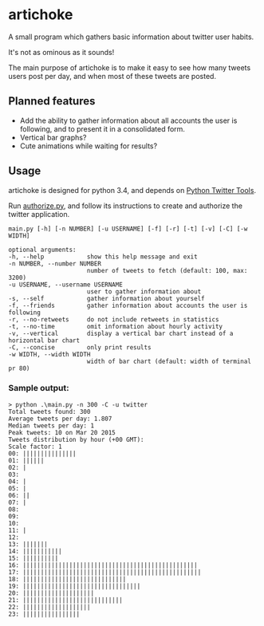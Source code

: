 # artichoke
A small program which gathers basic information about twitter user habits.

It's not as ominous as it sounds!

The main purpose of artichoke is to make it easy to see how many tweets users post per day, and when most of these tweets are posted.


## Planned features

* Add the ability to gather information about all accounts the user is following, and to present it in a consolidated form.
* Vertical bar graphs?
* Cute animations while waiting for results?

## Usage

artichoke is designed for python 3.4, and depends on [Python Twitter Tools](http://mike.verdone.ca/twitter/).

Run [authorize.py](https://github.com/ideoforms/python-twitter-examples/blob/master/twitter-authorize.py), and follow its instructions to create and authorize the twitter application.

    main.py [-h] [-n NUMBER] [-u USERNAME] [-f] [-r] [-t] [-v] [-C] [-w WIDTH]  
    
    optional arguments:  
    -h, --help            show this help message and exit  
    -n NUMBER, --number NUMBER  
                          number of tweets to fetch (default: 100, max: 3200)  
    -u USERNAME, --username USERNAME  
                          user to gather information about  
    -s, --self            gather information about yourself  
    -f, --friends         gather information about accounts the user is following  
    -r, --no-retweets     do not include retweets in statistics  
    -t, --no-time         omit information about hourly activity  
    -v, --vertical        display a vertical bar chart instead of a horizontal bar chart  
    -C, --concise         only print results
    -w WIDTH, --width WIDTH  
                          width of bar chart (default: width of terminal pr 80)  

### Sample output:

    > python .\main.py -n 300 -C -u twitter
    Total tweets found: 300
    Average tweets per day: 1.807
    Median tweets per day: 1
    Peak tweets: 10 on Mar 20 2015
    Tweets distribution by hour (+00 GMT):
    Scale factor: 1
    00: |||||||||||||||
    01: ||||||
    02: |
    03:
    04: |
    05: |
    06: ||
    07: |
    08:
    09:
    10:
    11: |
    12:
    13: |||||||
    14: |||||||||||
    15: ||||||||||
    16: |||||||||||||||||||||||||||||||||||||||||||||||||
    17: ||||||||||||||||||||||||||||||||||||||||||||||||||
    18: |||||||||||||||||||||||||||||
    19: |||||||||||||||||||||||||||||||||
    20: ||||||||||||||||||||
    21: ||||||||||||||||||||||||||||
    22: |||||||||||||||||||
    23: ||||||||||||||||
